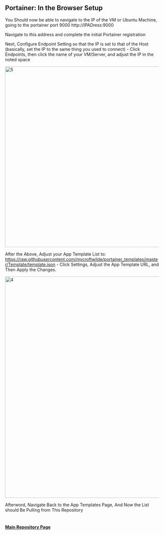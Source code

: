 ## Portainer: In the Browser Setup

  You Should now be able to navigate to the IP of the VM or Ubuntu Machine, going to the portainer port 9000  http://IPADress:9000

  Navigate to this address and complete the initial Portainer registration 

  Next, Configure Endpoint Setting so that the IP is set to that of the Host (basically, set the IP to the same thing you used to connect) 
      - Click Endpoints, then click the name of your VM/Server, and adjust the IP in the noted space


<img width="592" alt="5" src="https://user-images.githubusercontent.com/84437811/150960304-414ff5dd-c586-4837-a689-c462807435b1.png">


  After the Above, Adjust your App Template List to: https://raw.githubusercontent.com/mycroftwilde/portainer_templates/master/Template/template.json
      - Click Settings, Adjust the App Template URL, and Then Apply the Changes. 


<img width="725" alt="4" src="https://user-images.githubusercontent.com/84437811/150959906-96752d7c-f49f-4d45-88e0-cfe9e99c8269.png">

  Afterword, Navigate Back to the App Templates Page, And Now the List should Be Pulling from This Repository
  
#
#### [Main Repository Page](https://github.com/mycroftwilde/portainer_templates)
